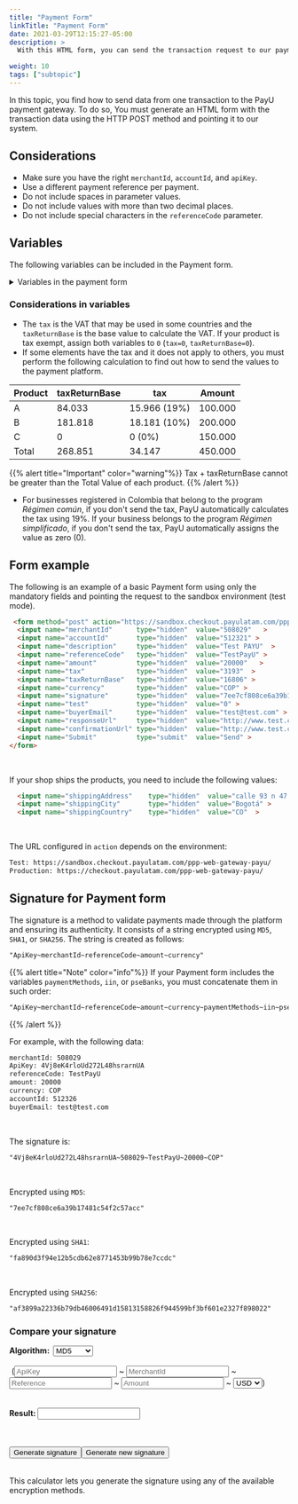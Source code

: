 ```yaml
---
title: "Payment Form"
linkTitle: "Payment Form"
date: 2021-03-29T12:15:27-05:00
description: >
  With this HTML form, you can send the transaction request to our payment gateway along with the purchase information. Send the request using the HTTP POST method.

weight: 10
tags: ["subtopic"]
---
```

<script src="http://ajax.aspnetcdn.com/ajax/jquery.validate/1.13.0/jquery.validate.min.js"></script>
<script src="http://ajax.aspnetcdn.com/ajax/jquery.validate/1.13.0/additional-methods.min.js"></script>
<script src="/js/signature-generator/md5.js"></script>
<script src="/js/signature-generator/sha1.js"></script>
<script src="/js/signature-generator/sha256.js"></script>
<script src="/js/signature-generator/signature-generator.js"></script>

In this topic, you find how to send data from one transaction to the PayU payment gateway. To do so, You must generate an HTML form with the transaction data using the HTTP POST method and pointing it to our system.

## Considerations
* Make sure you have the right `merchantId`, `accountId`, and `apiKey`.
* Use a different payment reference per payment.
* Do not include spaces in parameter values.
* Do not include values with more than two decimal places.
* Do not include special characters in the `referenceCode` parameter.

## Variables
The following variables can be included in the Payment form.

<details>
<summary>Variables in the payment form</summary>
<br>
<div class="variables"></div>

| Field | Type | Size | Description | Mandatory |
|-|-|-|-|:-:|
| merchantId | Number | 12 | ID number of your shop in PayU’s system, you will find this number in the account creation e-mail. | ✓ | 
| referenceCode | Alphanumeric | 255 | Reference of the sale or order. It must be unique for each transaction that is sent to the system. Usually, this is a way to identify the requests sent to the payment gateway. | ✓ | 
| accountId | Number | 6 | ID of the user account for each country associated with the shop. This variable is used to display the available payment methods for this country. | ✓ | 
| description | Alphanumeric | 255 | Sale’s description. | ✓ | 
| currency | Alphanumeric | 3 | The respective currency in which the payment is made. The reconciliation process is performed in Colombian pesos at the representative rate of the day.<br>[See accepted currencies]({{< ref "response-codes-and-variables.html#accepted-currencies" >}}). | ✓ | 
| amount | Number | 10 | Total amount of the transaction. It can contain two decimal digits. Example 10000.00 or 10000. | ✓ | 
| tax | Number | 10,2 | Value of the VAT of the transaction.<br>In Colombia, if no VAT is sent, the system applies 19% automatically. It can contain two decimal digits, for example 19000.00.<br>If the product or service is VAT exempt, assign `0` to this variable. | ✓ | 
| discount | Number | 10,2 | Discount value applied to the sale. | — | 
| taxReturnBase | Number | 10,2 | Base value to calculate the VAT.<br>If the product or service is VAT exempt, assign `0` to this variable. | ✓ | 
| additionalValue | Number | 10,2 | Additional value of the sale. | — | 
| signature | Alphanumeric | 255 | Digital signature created for each transaction. Refer to [Signature for Payment form]({{< ref "payment-form.md#signature-for-payment-form" >}}) to learn how to generate it. | ✓ | 
| algorithmSignature | Alphanumeric | 255 | Encryption algorithm of the digital signature (`signature` field). The three available algorithms are: `MD5`, `SHA` and `SHA256`. | — | 
| test | Number | 1 | Indicates whether the transaction is in test or production mode. Set `1` for test and `0` for production. | — | 
| lng | Alphanumeric | 3 | Language in which the payment gateway is wished to be displayed.<br>[See supported languages]({{< ref "response-codes-and-variables.html#supported-languages" >}}). | — | 
| extra1 | Alphanumeric | 255 | Additional field to send information about the purchase. | — | 
| extra2 | Alphanumeric | 255 | Additional field to send information about the purchase. | — | 
| extra3 | Alphanumeric | 255 | Additional field to send information about the purchase. | — | 
| template | Alphanumeric | 255 | Template for the payment page. | — | 
| responseUrl | Alphanumeric | 255 | The URL of the response page. | — | 
| confirmationUrl | Alphanumeric | 255 | The URL of the confirmation page. | — | 
| sourceUrl | Alphanumeric | 255 | Source URL of the merchant transactions. This is where the payment button is located. | — | 
| airline | Alphanumeric | 4 | Airline code. | — | 
| billingAddress | Alphanumeric | 255 | The correspondence address. | — | 
| shippingAddress | Alphanumeric | 255 | The delivery address of the merchandise.<br><sup>\*</sup> Mandatory if your shop ships the product. | ✓* | 
| billingCity | Alphanumeric | 50 | City associated with the billing address. | — | 
| shippingCity | Alphanumeric | 50 | The delivery City of the merchandise<br><sup>\*</sup> Mandatory if your shop ships the product. | ✓* | 
| zipCode | Alphanumeric | 20 | Postal code. | — | 
| billingCountry | Alphanumeric | 2 | The ISO country code associated with the billing address. | — | 
| shippingCountry | Alphanumeric | 2 | The delivery ISO country code for the merchandise.<br><sup>\*</sup> Mandatory if your shop ships the product.<br>[See processing countries]({{< ref "response-codes-and-variables.html#processing-countries" >}}). | ✓* | 
| buyerEmail | Alphanumeric | 255 | Field that contains the buyer’s e-mail to notify the result of the transaction by e-mail. It is recommended to validate if this field has been provided in the form. | ✓ | 
| telephone | Alphanumeric | 50 | The buyer’s residence phone. | ✓ | 
| officeTelephone | Alphanumeric | 50 | The buyer’s daytime phone. | — | 
| mobilePhone | Alphanumeric | 50 | The buyer’s cell phone number. This value will be taken to fill out the credit card form and will be the contact telephone number. | — | 
| buyerFullName | Alphanumeric | 150 | The buyer’s full name. | ✓ | 
| paymentMethods | Alphanumeric | 255 | List of payment methods enabled in the payment process.<br>This list must be separated by comma and without blanks. For example: `VISA,MASTERCARD`.<br>You can include installments for the payment methods adding them using hyphens. Example: `VISA-1-3,MASTERCARD-3-5-9`.<br>[See the available Payment Methods for your country in the column `paymentMethod parameter`]({{< ref "select-your-payment-method.html" >}}). | — | 
| administrativeFee | Number | 10,2 | Amount of the administrative fee. | — | 
| taxAdministrativeFee | Number | 10,2 | Amount of tax of the administrative fee. | — | 
| taxAdministrativeFeeReturnBase | Number | 10,2 | Base value to calculate the tax of the administrative fee. | — | 
| payerEmail | Alphanumeric | 255 | The payer’s e-mail. | — | 
| payerPhone | Alphanumeric | 20 | The payer’s phone number. | — | 
| payerOfficePhone | Alphanumeric | 20 | The payer’s workplace phone number. | — | 
| payerMobilePhone | Alphanumeric | 20 | The payer’s mobile phone number. | — | 
| expirationDate | Alphanumeric | 19 | Expiration date of the transactions for Cash payments. Format: `YYYY-MM-DD HH:mm:ss`.<br>This value must be lower than the default number of days for the cash payment (15 days for Argentina and 7 days for the other countries). | - | 
| payerFullName | Alphanumeric | 50 | The payer’s name. This value will be taken to fill out the credit card form. | — | 
| payerDocument | Alphanumeric | 25 | The buyer’s identification number. This value will be taken to fill out the credit card form. | — | 
| payerDocumentType | Alphanumeric | 25 | The buyer’s identification number. This value will be taken to fill out the credit card form. | — | 
| iin | Alphanumeric | 2048 | List of Bins admitted during the payment process (separated by comma).<br>_This parameter can only be used by merchants that validate signature._ | — | 
| paymentMethodsDescription | Alphanumeric | 255 | Description of the payment methods and Bins admitted during the payment process. | — | 
| pseBanks | Alphanumeric | 255 | List of bank codes enabled in the payment process through PSE.<br>This list must be separated by comma and without blanks. | — | 
</details>

### Considerations in variables
* The `tax` is the VAT that may be used in some countries and the `taxReturnBase` is the base value to calculate the VAT. If your product is tax exempt, assign both variables to `0` (`tax=0`, `taxReturnBase=0`).
* If some elements have the tax and it does not apply to others, you must perform the following calculation to find out how to send the values to the payment platform.

| Product | taxReturnBase | tax          | Amount  |
|---------|---------------|--------------|---------|
| A       | 84.033        | 15.966 (19%) | 100.000 |
| B       | 181.818       | 18.181 (10%) | 200.000 |
| C       | 0             | 0 (0%)       | 150.000 |
| Total   | 268.851       | 34.147       | 450.000 |

{{% alert title="Important" color="warning"%}}
Tax + taxReturnBase cannot be greater than the Total Value of each product.
{{% /alert %}}

* For businesses registered in Colombia that belong to the program _Régimen común_, if you don't send the tax, PayU automatically calculates the tax using 19%. If your business belongs to the program _Régimen simplificado_, if you don't send the tax, PayU automatically assigns the value as zero (0).

## Form example
The following is an example of a basic Payment form using only the mandatory fields and pointing the request to the sandbox environment (test mode).

```HTML
 <form method="post" action="https://sandbox.checkout.payulatam.com/ppp-web-gateway-payu/">
  <input name="merchantId"      type="hidden"  value="508029"   >
  <input name="accountId"       type="hidden"  value="512321" >
  <input name="description"     type="hidden"  value="Test PAYU"  >
  <input name="referenceCode"   type="hidden"  value="TestPayU" >
  <input name="amount"          type="hidden"  value="20000"   >
  <input name="tax"             type="hidden"  value="3193"  >
  <input name="taxReturnBase"   type="hidden"  value="16806" >
  <input name="currency"        type="hidden"  value="COP" >
  <input name="signature"       type="hidden"  value="7ee7cf808ce6a39b17481c54f2c57acc"  >
  <input name="test"            type="hidden"  value="0" >
  <input name="buyerEmail"      type="hidden"  value="test@test.com" >
  <input name="responseUrl"     type="hidden"  value="http://www.test.com/response" >
  <input name="confirmationUrl" type="hidden"  value="http://www.test.com/confirmation" >
  <input name="Submit"          type="submit"  value="Send" >
</form>
```
<br>

If your shop ships the products, you need to include the following values:

```HTML
  <input name="shippingAddress"    type="hidden"  value="calle 93 n 47 - 65"   >
  <input name="shippingCity"       type="hidden"  value="Bogotá" >
  <input name="shippingCountry"    type="hidden"  value="CO"  >
```
<br>

The URL configured in `action` depends on the environment:

```HTML
Test: https://sandbox.checkout.payulatam.com/ppp-web-gateway-payu/
Production: https://checkout.payulatam.com/ppp-web-gateway-payu/
```

## Signature for Payment form
The signature is a method to validate payments made through the platform and ensuring its authenticity. It consists of a string encrypted using `MD5`, `SHA1`, or `SHA256`. The string is created as follows:

```HTML
"ApiKey~merchantId~referenceCode~amount~currency"
```

{{% alert title="Note" color="info"%}}
If your Payment form includes the variables `paymentMethods`, `iin`, or `pseBanks`, you must concatenate them in such order:

```HTML
"ApiKey~merchantId~referenceCode~amount~currency~paymentMethods~iin~pseBanks"
```
{{% /alert %}}

For example, with the following data:

```HTML
merchantId: 508029
ApiKey: 4Vj8eK4rloUd272L48hsrarnUA
referenceCode: TestPayU
amount: 20000
currency: COP
accountId: 512326
buyerEmail: test@test.com
```
<br>

The signature is:

```HTML
"4Vj8eK4rloUd272L48hsrarnUA~508029~TestPayU~20000~COP"
```
<br>

Encrypted using `MD5`:

```HTML
"7ee7cf808ce6a39b17481c54f2c57acc"
```
<br>

Encrypted using `SHA1`:

```HTML
"fa890d3f94e12b5cdb62e8771453b99b78e7ccdc"
```
<br>

Encrypted using `SHA256`:

```HTML
"af3899a22336b79db46006491d15813158826f944599bf3bf601e2327f898022"
```

### Compare your signature

<!-- Signature generator -->
<div id="blue-box">
<span class="grey-text-13">
<div id = "div_generador" >

<form method="POST" id="signature_form" >
    <table>
        <span class="blue-text-13"><b>Algorithm: &nbsp;</b></span>
        <select id = "signature_algorithm" class="calc_selector form_control">
            <option  value="md5">MD5</option>
            <option  value="sha1">SHA1</option>
            <option  value="sha256">SHA256</option>
        </select>
        <br>
        <br>
        <span class="calc_text">&nbsp;(</span>
        <input class="form_control" type="text"  id ="signature_apikey" name = "signature_apikey" placeholder="ApiKey" maxlength="26"> ~
        <input class="form_control number" type="text"  id ="signature_merchanId" name = "signature_merchanId" placeholder="MerchantId" maxlength="7"> ~
        <input class="form_control" type="text"  id ="signature_referenceCode" name = "signature_referenceCode" placeholder="Reference" maxlength="255"> ~
        <input class="form_control  number" type="text" id ="signature_amount" name = "signature_amount" placeholder="Amount" maxlength="14"> ~
        <select id = "signature_currency" class="calc_selector form_control" >
            <option  value="USD">USD</option>
            <option  value="COP">COP</option>
            <option  value="MXN">MXN</option>
            <option  value="ARS">ARS</option>
            <option  value="PEN">PEN</option>
            <option  value="BRL">BRL</option>
            <option  value="CLP">CLP</option>
        </select>
        <span class="calc_text">)</span>
        <br>
        <br>
        <br>
        <span class="blue-text-13"><b>Result:&nbsp;</b></span><input class="form_control" id ="signature_generated" name = "signature_generated" value = ""  readonly />
    </table>
    <br>
    <table width="50%"  border="0" cellspacing="2" cellpadding="2">
        <input type="button" name="signature_generate" id="signature_generate" value="Generate signature" >
        <input type="button" name="signature_generate_again" id="signature_generate_again" value="Generate new signature" >
    </table>
</form>
</div>
</span>
</div>
<!-- End of signature generator -->

This calculator lets you generate the signature using any of the available encryption methods.